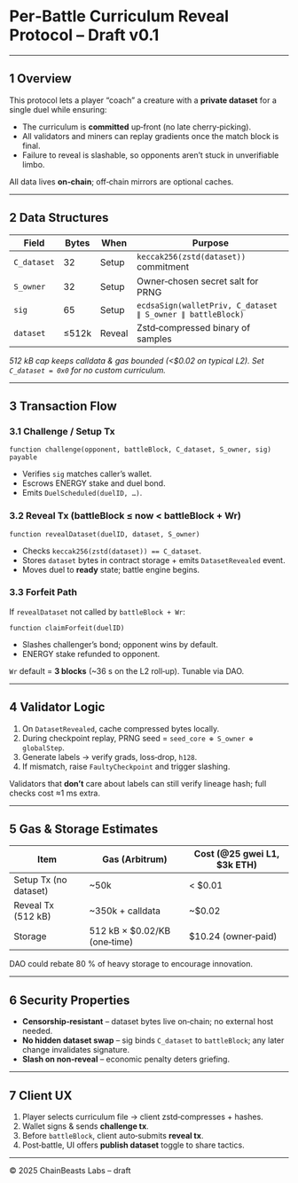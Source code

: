 # Per‑Battle Curriculum Reveal Protocol – Draft v0.1

---

## 1  Overview

This protocol lets a player “coach” a creature with a **private dataset** for a single duel while ensuring:

* The curriculum is **committed** up‑front (no late cherry‑picking).
* All validators and miners can replay gradients once the match block is final.
* Failure to reveal is slashable, so opponents aren’t stuck in unverifiable limbo.

All data lives **on‑chain**; off‑chain mirrors are optional caches.

---

## 2  Data Structures

| Field       | Bytes | When   | Purpose                                                    |
| ----------- | ----- | ------ | ---------------------------------------------------------- |
| `C_dataset` | 32    | Setup  | `keccak256(zstd(dataset))` commitment                      |
| `S_owner`   | 32    | Setup  | Owner‑chosen secret salt for PRNG                          |
| `sig`       | 65    | Setup  | `ecdsaSign(walletPriv, C_dataset ∥ S_owner ∥ battleBlock)` |
| `dataset`   | ≤512k | Reveal | Zstd‑compressed binary of samples                          |

*512 kB cap keeps calldata & gas bounded (<\$0.02 on typical L2).*
*Set `C_dataset = 0x0` for no custom curriculum.*

---

## 3  Transaction Flow

### 3.1 Challenge / Setup Tx

```text
function challenge(opponent, battleBlock, C_dataset, S_owner, sig) payable
```

* Verifies `sig` matches caller’s wallet.
* Escrows ENERGY stake and duel bond.
* Emits `DuelScheduled(duelID, …)`.

### 3.2 Reveal Tx (battleBlock ≤ now < battleBlock + Wr)

```text
function revealDataset(duelID, dataset, S_owner)
```

* Checks `keccak256(zstd(dataset)) == C_dataset`.
* Stores `dataset` bytes in contract storage + emits `DatasetRevealed` event.
* Moves duel to **ready** state; battle engine begins.

### 3.3 Forfeit Path

If `revealDataset` not called by `battleBlock + Wr`:

```text
function claimForfeit(duelID)
```

* Slashes challenger’s bond; opponent wins by default.
* ENERGY stake refunded to opponent.

`Wr` default = **3 blocks** (\~36 s on the L2 roll‑up).  Tunable via DAO.

---

## 4  Validator Logic

1. On `DatasetRevealed`, cache compressed bytes locally.
2. During checkpoint replay, PRNG seed = `seed_core ⊕ S_owner ⊕ globalStep`.
3. Generate labels → verify grads, loss‑drop, `h128`.
4. If mismatch, raise `FaultyCheckpoint` and trigger slashing.

Validators that **don’t** care about labels can still verify lineage hash; full checks cost ≈1 ms extra.

---

## 5  Gas & Storage Estimates

| Item                  | Gas (Arbitrum)                | Cost (@25 gwei L1, \$3k ETH) |
| --------------------- | ----------------------------- | ---------------------------- |
| Setup Tx (no dataset) | \~50k                         | < \$0.01                     |
| Reveal Tx (512 kB)    | \~350k + calldata             | \~\$0.02                     |
| Storage               | 512 kB × \$0.02/KB (one‑time) | \$10.24 (owner‑paid)         |

DAO could rebate 80 % of heavy storage to encourage innovation.

---

## 6  Security Properties

* **Censorship‑resistant** – dataset bytes live on‑chain; no external host needed.
* **No hidden dataset swap** – sig binds `C_dataset` to `battleBlock`; any later change invalidates signature.
* **Slash on non‑reveal** – economic penalty deters griefing.

---

## 7  Client UX

1. Player selects curriculum file → client zstd‑compresses + hashes.
2. Wallet signs & sends **challenge tx**.
3. Before `battleBlock`, client auto‑submits **reveal tx**.
4. Post‑battle, UI offers **publish dataset** toggle to share tactics.

---

© 2025 ChainBeasts Labs – draft
